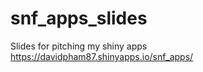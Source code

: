 snf_apps_slides
===============

Slides for pitching my shiny apps https://davidpham87.shinyapps.io/snf_apps/

